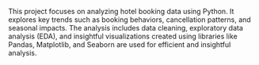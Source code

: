 This project focuses on analyzing hotel booking data using Python. It explores key trends such as booking behaviors, cancellation patterns, and seasonal impacts. The analysis includes data cleaning, exploratory data analysis (EDA), and insightful visualizations created using libraries like Pandas, Matplotlib, and Seaborn are used for efficient and insightful analysis. 

